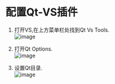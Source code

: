 配置Qt-VS插件
=======

1. 打开VS,在上方菜单栏处找到Qt Vs Tools.<br>
![image](https://github.com/AngelaViVi/Evision/blob/master/doc/qtconfig_1.png)

2. 打开Qt Options.<br>
![image](https://github.com/AngelaViVi/Evision/blob/master/doc/qtconfig_2.png)

3. 设置Qt目录.<br>
![image](https://github.com/AngelaViVi/Evision/blob/master/doc/qtconfig_3.png)
